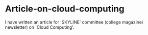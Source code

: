 # Article-on-cloud-computing
I have written an article for 'SKYLINE' committee (college magazine/ newsletter) on 'Cloud Computing'. 
